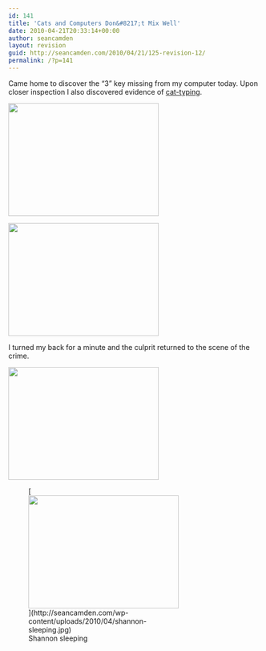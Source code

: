 ```yaml
---
id: 141
title: 'Cats and Computers Don&#8217;t Mix Well'
date: 2010-04-21T20:33:14+00:00
author: seancamden
layout: revision
guid: http://seancamden.com/2010/04/21/125-revision-12/
permalink: /?p=141
---
```

Came home to discover the &#8220;3&#8221; key missing from my computer today. Upon closer inspection I also discovered evidence of [cat-typing](http://www.bitboost.com/pawsense/).

[<img src="http://seancamden.com/wp-content/uploads/2010/04/2010-04-20-17.21.11-300x225.jpg" alt="" title="2010-04-20 17.21.11" width="300" height="225" class="size-medium wp-image-126" />](http://seancamden.com/wp-content/uploads/2010/04/2010-04-20-17.21.11.jpg)

[<img src="http://seancamden.com/wp-content/uploads/2010/04/2010-04-20-17.21.43-300x225.jpg" alt="" title="2010-04-20 17.21.43" width="300" height="225" class="size-medium wp-image-128" />](http://seancamden.com/wp-content/uploads/2010/04/2010-04-20-17.21.43.jpg)

I turned my back for a minute and the culprit returned to the scene of the crime.

[<img src="http://seancamden.com/wp-content/uploads/2010/04/2010-04-20-17.25.08-300x225.jpg" alt="" title="2010-04-20 17.25.08" width="300" height="225" class="alignleft size-medium wp-image-133" />](http://www.youtube.com/watch?v=EpG6POogzDU)
  
<figure id="attachment_138" style="width: 300px" class="wp-caption alignleft">[<img src="http://seancamden.com/wp-content/uploads/2010/04/shannon-sleeping-300x225.jpg" alt="" title="shannon-sleeping" width="300" height="225" class="size-medium wp-image-138" />](http://seancamden.com/wp-content/uploads/2010/04/shannon-sleeping.jpg)<figcaption class="wp-caption-text">Shannon sleeping</figcaption></figure>